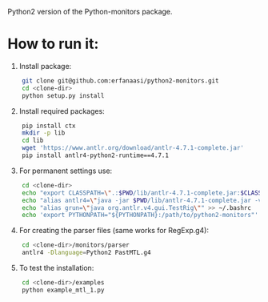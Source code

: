 Python2 version of the Python-monitors package.

# How to run it:
1) Install package:
```bash
    git clone git@github.com:erfanaasi/python2-monitors.git
    cd <clone-dir>
    python setup.py install
```
2) Install required packages:
```bash
    pip install ctx
    mkdir -p lib
    cd lib
    wget 'https://www.antlr.org/download/antlr-4.7.1-complete.jar'
    pip install antlr4-python2-runtime==4.7.1
```
3) For permanent settings use:

```bash
    cd <clone-dir>
    echo "export CLASSPATH=\".:$PWD/lib/antlr-4.7.1-complete.jar:$CLASSPATH\"" >> ~/.bashrc
    echo "alias antlr4=\"java -jar $PWD/lib/antlr-4.7.1-complete.jar -visitor\"" >> ~/.bashrc
    echo "alias grun=\"java org.antlr.v4.gui.TestRig\"" >> ~/.bashrc
    echo 'export PYTHONPATH="${PYTHONPATH}:/path/to/python2-monitors"' >> ~/.bashrc
```
4) For creating the parser files (same works for RegExp.g4):
```bash
    cd <clone-dir>/monitors/parser
    antlr4 -Dlanguage=Python2 PastMTL.g4
``` 
5) To test the installation:
```bash
    cd <clone-dir>/examples
    python example_mtl_1.py
``` 
